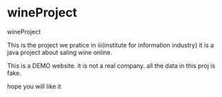 wineProject
===========

wineProject

This is the project we pratice in iii(institute for information industry)
it is a java project about saling wine online.

This is a DEMO website. it is not a real company. all the data in this proj is fake.

hope you will like it
